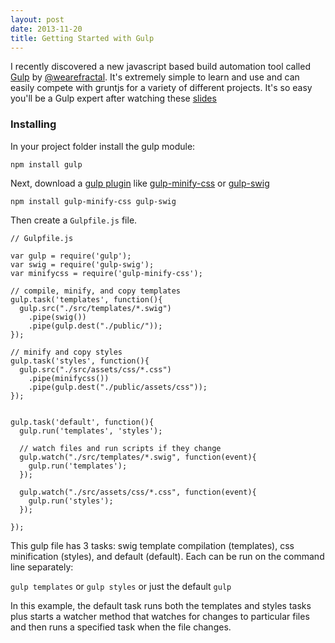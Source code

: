 ```yaml
---
layout: post
date: 2013-11-20
title: Getting Started with Gulp
---
```


I recently discovered a new javascript based build automation tool called [Gulp](https://github.com/wearefractal/gulp) by [@wearefractal](http://twitter.com/wearefractal). It's extremely simple to learn and use and can easily compete with gruntjs for a variety of different projects. It's so easy you'll be a Gulp expert after watching these [slides](http://slid.es/contra/gulp)

### Installing

In your project folder install the gulp module:

```npm install gulp```

Next, download a [gulp plugin](https://npmjs.org/search?q=gulpplugin) like [gulp-minify-css](https://npmjs.org/package/gulp-minify-css) or [gulp-swig](https://npmjs.org/package/gulp-swig)

```npm install gulp-minify-css gulp-swig```

Then create a ```Gulpfile.js``` file.

```
// Gulpfile.js

var gulp = require('gulp');
var swig = require('gulp-swig');
var minifycss = require('gulp-minify-css');

// compile, minify, and copy templates
gulp.task('templates', function(){
  gulp.src("./src/templates/*.swig")
    .pipe(swig())
    .pipe(gulp.dest("./public/"));
});

// minify and copy styles
gulp.task('styles', function(){
  gulp.src("./src/assets/css/*.css")
    .pipe(minifycss())
    .pipe(gulp.dest("./public/assets/css"));
});


gulp.task('default', function(){
  gulp.run('templates', 'styles');

  // watch files and run scripts if they change
  gulp.watch("./src/templates/*.swig", function(event){
    gulp.run('templates');
  });

  gulp.watch("./src/assets/css/*.css", function(event){
    gulp.run('styles');
  });

});

```

This gulp file has 3 tasks: swig template compilation (templates), css minification (styles), and default (default). Each can be run on the command line separately:

```gulp templates``` or ```gulp styles``` or just the default ```gulp```

In this example, the default task runs both the templates and styles tasks plus starts a watcher method that watches for changes to particular files and then runs a specified task when the file changes.
